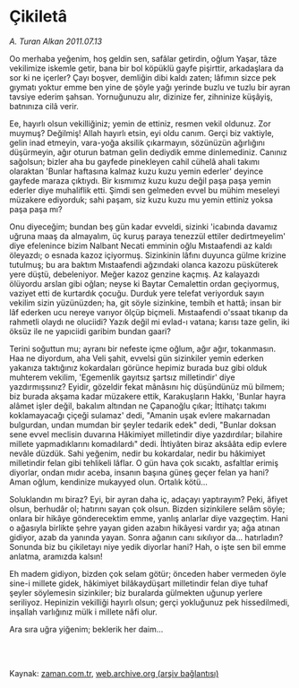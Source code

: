 # Çikiletâ

*A. Turan Alkan 2011.07.13*

<td class="columnist-detail">
<p>Oo merhaba yeğenim, hoş geldin sen, safâlar getirdin, oğlum Yaşar, tâze vekilimize iskemle getir, bana bir bol köpüklü gayfe pişirttir, arkadaşlara da sor ki ne içerler? Çayı boşver, demliğin dibi kaldı zaten; lâfımın sizce pek gıymatı yoktur emme ben yine de şöyle yağı yerinde buzlu ve tuzlu bir ayran tavsiye ederim şahsan. Yornuğunuzu alır, dizinize fer, zihninize küşâyiş, batnınıza cilâ verir.</p>
<p>
<div id="haberMetinDiv">
<p>Ee, hayırlı olsun vekilliğiniz; yemin de ettiniz, resmen vekil oldunuz. Zor muymuş? Değilmiş! Allah hayırlı etsin, eyi oldu canım. Gerçi biz vaktiyle, gelin inad etmeyin, vara-yoğa aksilik çıkarmayın, sözünüzün ağırlığını düşürmeyin, ağır oturun batman gelin dediydik emme dinlemediniz. Canınız sağolsun; bizler aha bu gayfede pinekleyen cahil cühelâ ahali takımı olaraktan 'Bunlar haftasına kalmaz kuzu kuzu yemin ederler' deyince gayfede maraza çıktıydı. Bir kısmımız kuzu kuzu değil paşa paşa yemin ederler diye muhaliflik etti. Şimdi sen gelmeden evvel bu mühim meseleyi müzakere ediyorduk; sahi paşam, siz kuzu kuzu mu yemin ettiniz yoksa paşa paşa mı?
<p>Onu diyeceğim; bundan beş gün kadar evveldi, sizinki 'icabında davamız uğruna maaş da almayalım, üç kuruş paraya tenezzül ettiler dedirtmeyelim' diye efelenince bizim Nalbant Necati emminin oğlu Mıstaafendi az kaldı öleyazdı; o esnada kazoz içiyormuş. Sizinkinin lâfını duyunca gülme krizine tutulmuş; bu ara baktım Mıstaafendi ağzındaki olanca kazozu püsküterek yere düştü, debeleniyor. Meğer kazoz genzine kaçmış. Az kalayazdı ölüyordu arslan gibi oğlan; neyse ki Baytar Cemalettin ordan geçiyormuş, vaziyet etti de kurtardık çocuğu. Durduk yere telefat veriyorduk sayın vekilim sizin yüzünüzden; ha, git söyle sizinkine, tembih et hattâ; insan bir lâf ederken ucu nereye varıyor ölçüp biçmeli. Mıstaafendi o'ssaat tıkanıp da rahmetli olaydı ne oluciidi? Yazık değil mi evlad-ı vatana; karısı taze gelin, iki öksüz ile ne yapıciidi garibim bundan gaari?
<p>Terini soğuttun mu; ayranı bir nefeste içme oğlum, ağır ağır, tokanmasın. Haa ne diyordum, aha Veli şahit, evvelsi gün sizinkiler yemin ederken yakanıza taktığınız kokardaları görünce hepimiz burada buz gibi olduk muhterem vekilim, 'Egemenlik gayıtsız şartsız milletindir' diye yazdırmışsınız? Eyidir, gözeldir fekat mânâsını hiç düşündünüz mü bilmem; biz burada akşama kadar müzakere ettik, Karakuşların Hakkı, 'Bunlar hayra alâmet işler değil, bakalım altından ne Çapanoğlu çıkar; İttihatçı takımı koklamayacağı çiçeği sulamaz' dedi, "Amanin uşak evlere makarnadan bulgurdan, undan mumdan bir şeyler tedarik edek" dedi, "Bunlar doksan sene evvel meclisin duvarına Hâkimiyet milletindir diye yazdırdılar; bilahire millete yapmadıklarını komadılardı" dedi. İhtiyâten biraz aksââta edip evlere nevâle düzdük. Sahi yeğenim, nedir bu kokardalar, nedir bu hâkimiyet milletindir felan gibi tehlikeli lâflar. O gün hava çok sıcaktı, asfaltlar erimiş diyorlar, ondan mıdır aceba, insanın başına güneş geçer felan ya hani? Aman oğlum, kendinize mukayyed olun. Ortalık kötü...
<p>Soluklandın mı biraz? Eyi, bir ayran daha iç, adaçayı yaptırayım? Peki, âfiyet olsun, berhudâr ol; hatırını sayan çok olsun. Bizden sizinkilere selâm söyle; onlara bir hikâye gönderecektim emme, yanlış anlarlar diye vazgeçtim. Hani o ağasıyla birlikte şehre yayan giden azabın hikâyesi vardır ya; ağa atınan gidiyor, azab da yanında yayan. Sonra ağanın canı sıkılıyor da... hatırladın? Sonunda biz bu çikiletayı niye yedik diyorlar hani? Hah, o işte sen bil emme anlatma, aramızda kalsın!
<p>Eh madem gidiyon, bizden çok selam götür; önceden haber vermeden öyle sine-i millete gidek, hâkimiyet bilâkaydüşart milletindir felan diye tuhaf şeyler söylemesin sizinkiler; biz buralarda gülmekten uğunup yerlere seriliyoz. Hepinizin vekilliği hayırlı olsun; gerçi yokluğunuz pek hissedilmedi, inşallah varlığınız mülk i millete nâfi olur.
<p>Ara sıra uğra yiğenim; beklerik her daim...</p></p></p></p></p></p></div>
</p>


<p><br>
		 </br></p></td>

Kaynak: [zaman.com.tr](http://zaman.com.tr/yazar.do?yazino=1157497), [web.archive.org (arşiv bağlantısı)](http://web.archive.org/web/20110913164840/http://www.zaman.com.tr:80/yazar.do?yazino=1157497)
